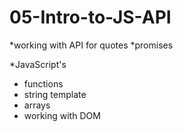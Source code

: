 # 05-Intro-to-JS-API

*working with API for quotes
  *promises
  
*JavaScript's 
  * functions
  * string template
  * arrays
  * working with DOM
